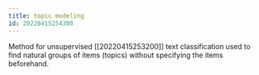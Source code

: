 ```yaml
---
title: topic modeling
id: 20220415254300
---
```


Method for unsupervised [[20220415253200]] text classification used to find natural groups of items (topics) without specifying the items beforehand.
